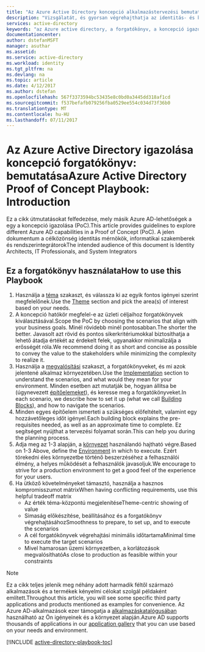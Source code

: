 ```yaml
---
title: "Az Azure Active Directory koncepció alkalmazástervezési bemutatása |} Microsoft Docs"
description: "Vizsgálatát, és gyorsan végrehajthatja az identitás- és kezelési helyzetek"
services: active-directory
keywords: "az Azure active directory, a forgatókönyv, a koncepció igazolása, PoC"
documentationcenter: 
author: dstefanMSFT
manager: asuthar
ms.assetid: 
ms.service: active-directory
ms.workload: identity
ms.tgt_pltfrm: na
ms.devlang: na
ms.topic: article
ms.date: 4/12/2017
ms.author: dstefan
ms.openlocfilehash: 567f3373594bc53435e8c0bd0a3445dd318af1cd
ms.sourcegitcommit: f537befafb079256fba0529ee554c034d73f36b0
ms.translationtype: MT
ms.contentlocale: hu-HU
ms.lasthandoff: 07/11/2017
---
```

# <a name="azure-active-directory-proof-of-concept-playbook-introduction"></a><span data-ttu-id="a8ea6-104">Az Azure Active Directory igazolása koncepció forgatókönyv: bemutatása</span><span class="sxs-lookup"><span data-stu-id="a8ea6-104">Azure Active Directory Proof of Concept Playbook: Introduction</span></span>

<span data-ttu-id="a8ea6-105">Ez a cikk útmutatásokat felfedezése, mely másik Azure AD-lehetőségek a egy a koncepció igazolása (PoC).</span><span class="sxs-lookup"><span data-stu-id="a8ea6-105">This article provides guidelines to explore different Azure AD capabilities in a Proof of Concept (PoC).</span></span> <span data-ttu-id="a8ea6-106">A jelen dokumentum a célközönség identitás mérnökök, informatikai szakemberek és rendszerintegrátorok</span><span class="sxs-lookup"><span data-stu-id="a8ea6-106">The intended audience of this document is Identity Architects, IT Professionals, and System Integrators</span></span>

## <a name="how-to-use-this-playbook"></a><span data-ttu-id="a8ea6-107">Ez a forgatókönyv használata</span><span class="sxs-lookup"><span data-stu-id="a8ea6-107">How to use this Playbook</span></span>

1. <span data-ttu-id="a8ea6-108">Használja a [téma](active-directory-playbook-ingredients.md#theme) szakaszt, és válassza ki az egyik fontos igényei szerint megfelelőnek.</span><span class="sxs-lookup"><span data-stu-id="a8ea6-108">Use the [Theme](active-directory-playbook-ingredients.md#theme) section and pick the area(s) of interest based on your needs.</span></span>  
2. <span data-ttu-id="a8ea6-109">A koncepció hatókör megfelel-e az üzleti céljaihoz forgatókönyvek kiválasztásával.</span><span class="sxs-lookup"><span data-stu-id="a8ea6-109">Scope the PoC by choosing the scenarios that align with your business goals.</span></span> <span data-ttu-id="a8ea6-110">Minél rövidebb minél pontosabban.</span><span class="sxs-lookup"><span data-stu-id="a8ea6-110">The shorter the better.</span></span> <span data-ttu-id="a8ea6-111">Javasolt azt rövid és pontos sikerkritériumokkal biztosíthatja a lehető átadja értékét az érdekelt felek, ugyanakkor minimalizálja a erősségét róla.</span><span class="sxs-lookup"><span data-stu-id="a8ea6-111">We recommend doing it as short and concise as possible to convey the value to the stakeholders while minimizing the complexity to realize it.</span></span>  
3. <span data-ttu-id="a8ea6-112">Használja a [megvalósítási](active-directory-playbook-implementation.md) szakaszt, a forgatókönyveket, és mi azok jelentené alkalmaz környezetében.</span><span class="sxs-lookup"><span data-stu-id="a8ea6-112">Use the [Implementation](active-directory-playbook-implementation.md) section to understand the scenarios, and what would they mean for your environment.</span></span> <span data-ttu-id="a8ea6-113">Minden esetben azt mutatják be, hogyan állítsa be (úgynevezett [építőelemeket](active-directory-playbook-building-blocks.md)), és keresse meg a forgatókönyveket.</span><span class="sxs-lookup"><span data-stu-id="a8ea6-113">In each scenario, we describe how to set it up (what we call [Building Blocks](active-directory-playbook-building-blocks.md)), and how to navigate the scenarios.</span></span> 
4. <span data-ttu-id="a8ea6-114">Minden egyes építőelem ismerteti a szükséges előfeltételt, valamint egy hozzávetőleges időt igényel.</span><span class="sxs-lookup"><span data-stu-id="a8ea6-114">Each building block explains the pre-requisites needed, as well as an approximate time to complete.</span></span> <span data-ttu-id="a8ea6-115">Ez segítséget nyújthat a tervezési folyamat során.</span><span class="sxs-lookup"><span data-stu-id="a8ea6-115">This can help you during the planning process.</span></span> 
5. <span data-ttu-id="a8ea6-116">Adja meg az 1-3 alapján, a [környezet](active-directory-playbook-ingredients.md#environment) használandó hajtható végre.</span><span class="sxs-lookup"><span data-stu-id="a8ea6-116">Based on 1-3 Above, define the [Environment](active-directory-playbook-ingredients.md#environment) in which to execute.</span></span> <span data-ttu-id="a8ea6-117">Ezért törekedni éles környezetbe történő beszerzéséhez a felhasználói élmény, a helyes működését a felhasználók javasoljuk.</span><span class="sxs-lookup"><span data-stu-id="a8ea6-117">We encourage to strive for a production environment to get a good feel of the experience for your users.</span></span> 
6. <span data-ttu-id="a8ea6-118">Ha ütköző követelményeket támasztó, használja a hasznos kompromisszumot mátrix</span><span class="sxs-lookup"><span data-stu-id="a8ea6-118">When having conflicting requirements, use this helpful tradeoff matrix</span></span> 
   * <span data-ttu-id="a8ea6-119">Az érték téma-központú megjelenítése</span><span class="sxs-lookup"><span data-stu-id="a8ea6-119">Theme-centric showing of value</span></span>  
   * <span data-ttu-id="a8ea6-120">Simaság előkészítése, beállításához és a forgatókönyv végrehajtásához</span><span class="sxs-lookup"><span data-stu-id="a8ea6-120">Smoothness to prepare, to set up, and to execute the scenarios</span></span> 
   * <span data-ttu-id="a8ea6-121">A cél forgatókönyvek végrehajtási minimális időtartama</span><span class="sxs-lookup"><span data-stu-id="a8ea6-121">Minimal time to execute the target scenarios</span></span> 
   * <span data-ttu-id="a8ea6-122">Mivel hamarosan üzemi környezetben, a korlátozások megvalósítható</span><span class="sxs-lookup"><span data-stu-id="a8ea6-122">As close to production as feasible within your constraints</span></span> 

>[!NOTE]
> <span data-ttu-id="a8ea6-123">Ez a cikk teljes jelenik meg néhány adott harmadik féltől származó alkalmazások és a termékek kényelmi célokat szolgál példaként említett.</span><span class="sxs-lookup"><span data-stu-id="a8ea6-123">Throughout this article, you will see some specific third party applications and products mentioned as examples for convenience.</span></span> <span data-ttu-id="a8ea6-124">Az Azure AD-alkalmazások ezer támogatja a [alkalmazáskatalógusában](https://azuremarketplace.microsoft.com/marketplace/apps/category/azure-active-directory-apps) használható az Ön igényeinek és a környezet alapján.</span><span class="sxs-lookup"><span data-stu-id="a8ea6-124">Azure AD supports thousands of applications in our [application gallery](https://azuremarketplace.microsoft.com/marketplace/apps/category/azure-active-directory-apps) that you can use based on your needs and environment.</span></span> 



[!INCLUDE [active-directory-playbook-toc](../../includes/active-directory-playbook-steps.md)]